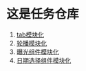 # 这是任务仓库
1. [tab模块化](https://woshiqiang1.github.io/hunger-tasks/advance-task3/tab-module.html)
2. [轮播模块化](https://woshiqiang1.github.io/hunger-tasks/advance-task3/carousel-module.html)
3. [曝光组件模块化](https://woshiqiang1.github.io/hunger-tasks/advance-task3/exposure-module.html)
4. [日期选择组件模块化](https://woshiqiang1.github.io/hunger-tasks/advance-task3/calender-select.html)

